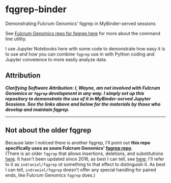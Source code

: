 # fqgrep-binder
Demonstrating Fulcrum Genomics' fqgrep in MyBinder-served sessions

See [Fulcrum Genomics repo for fqgrep here](https://github.com/fulcrumgenomics/fqgrep) for more about the command line utility.

I use Jupyter Notebooks here with some code to demonstrate how easy it is to use and how you can combine `fqgrep` use in with Python coding and Jupyter conveience to more easily analyze data.


## Attribution

***Clarifying Software Attribution: I, Wayne, am not involved with Fulcrum Genomics or `fqgrep` development in any way. I simply set up this repository to demonstrate the use of it in MyBinder-served Jupyter Sessions. See the links above and below for the materials by those who develop and maintain fqgrep.***


--------

## Not about the older fqgrep

Because later I noticed there is another fqgrep, I'll point out **this repo specifically uses as soure Fulcrum Genomics' [fqgrep repo](https://github.com/fulcrumgenomics/fqgrep)**.   
(There is an older `fqgrep` that allows insertions, deletions, and substitutions [here](https://github.com/indraniel/fqgrep). It hasn't been updated since 2016, as best I can tell, see [here](https://github.com/indraniel/fqgrep/releases/tag/v0.4.4); I'll refer to it as `indraniel/fqgrep` ot something to that effect to distinguish it. As best I can tell, `indraniel/fqgrep` doesn't offer any special handling for paired ends, like Fulcrum Genomics `fqgrep` does.)
